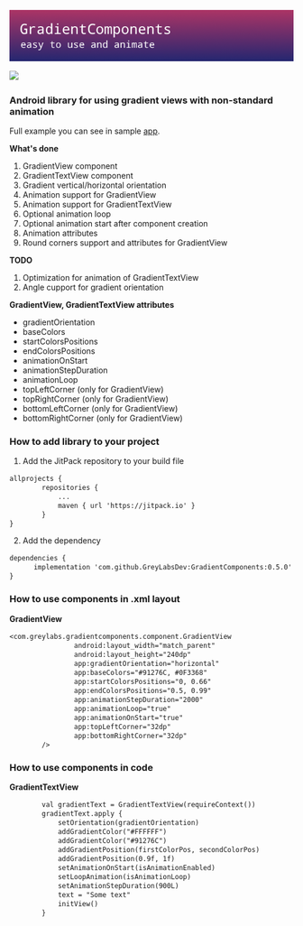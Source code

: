 ![screenshoot](https://github.com/GreyLabsDev/GradientComponents/blob/master/gradient_components_logo.png)

[![](https://jitpack.io/v/GreyLabsDev/GradientComponents.svg)](https://jitpack.io/#GreyLabsDev/GradientComponents)

### Android library for using gradient views with non-standard animation

Full example you can see in sample [app](https://github.com/GreyLabsDev/GradientComponents/tree/master/app).

**What's done**
1. GradientView component
2. GradientTextView component
3. Gradient vertical/horizontal orientation
4. Animation support for GradientView
5. Animation support for GradientTextView
6. Optional animation loop
7. Optional animation start after component creation
8. Animation attributes
9. Round corners support and attributes for GradientView

**TODO**
1. Optimization for animation of GradientTextView
2. Angle cupport for gradient orientation

**GradientView, GradientTextView attributes**
 - gradientOrientation
 - baseColors
 - startColorsPositions
 - endColorsPositions
 - animationOnStart
 - animationStepDuration
 - animationLoop
 - topLeftCorner (only for GradientView)
 - topRightCorner (only for GradientView)
 - bottomLeftCorner (only for GradientView)
 - bottomRightCorner (only for GradientView)

### How to add library to your project

1. Add the JitPack repository to your build file
```
allprojects {
		repositories {
			...
			maven { url 'https://jitpack.io' }
		}
}
```
2. Add the dependency 
```
dependencies {
	  implementation 'com.github.GreyLabsDev:GradientComponents:0.5.0'
}
```

### How to use components in .xml layout
**GradientView**
```
<com.greylabs.gradientcomponents.component.GradientView
                android:layout_width="match_parent"
                android:layout_height="240dp"
                app:gradientOrientation="horizontal"
                app:baseColors="#91276C, #0F3368"
                app:startColorsPositions="0, 0.66"
                app:endColorsPositions="0.5, 0.99"
                app:animationStepDuration="2000"
                app:animationLoop="true"
                app:animationOnStart="true"
                app:topLeftCorner="32dp"
                app:bottomRightCorner="32dp"
        />
```

### How to use components in code
**GradientTextView**
```
        val gradientText = GradientTextView(requireContext())
        gradientText.apply {
            setOrientation(gradientOrientation)
            addGradientColor("#FFFFFF")
            addGradientColor("#91276C")
            addGradientPosition(firstColorPos, secondColorPos)
            addGradientPosition(0.9f, 1f)
            setAnimationOnStart(isAnimationEnabled)
            setLoopAnimation(isAnimationLoop)
            setAnimationStepDuration(900L)
            text = "Some text"
            initView()
        }
```
